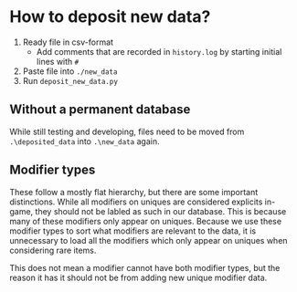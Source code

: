 # How to deposit new data?
1. Ready file in csv-format
   - Add comments that are recorded in `history.log` by starting initial lines with `#`
2. Paste file into `./new_data`
3. Run `deposit_new_data.py`

## Without a permanent database
While still testing and developing, files need to be moved from `.\deposited_data` into `.\new_data` again.

## Modifier types
These follow a mostly flat hierarchy, but there are some important distinctions. While all modifiers on uniques are considered explicits in-game, they should not be labled as such in our database. This is because many of these modifiers only appear on uniques. Because we use these modifier types to sort what modifiers are relevant to the data, it is unnecessary to load all the modifiers which only appear on uniques when considering rare items.

This does not mean a modifier cannot have both modifier types, but the reason it has it should not be from adding new unique modifier data.
